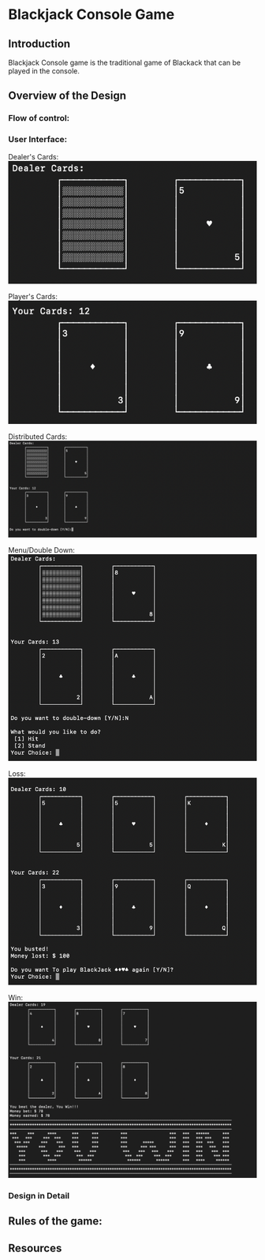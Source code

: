 # Blackjack Console Game
## Introduction 
Blackjack Console game is the traditional game of Blackack that can be played in the console.
## Overview of the Design
### Flow of control:
### User Interface:
Dealer's Cards:\
![](screenshot/dealers_cards.png)


Player's Cards:\
![](screenshot/players_cards.png)

Distributed Cards:\
![](screenshot/game_start.png)

Menu/Double Down:\
![](screenshot/Menu_double_down.png)

Loss:\
![](screenshot/busted.png)

Win:
![](screenshot/win.png)


### Design in Detail
## Rules of the game:
## Resources 
